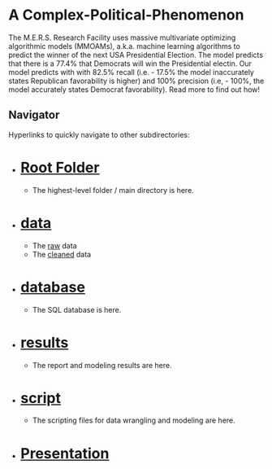 # A Complex-Political-Phenomenon
The M.E.R.S. Research Facility uses massive multivariate optimizing algorithmic models (MMOAMs), a.k.a. machine learning algorithms to predict the winner of the next USA Presidential Election. The model predicts that there is a 77.4% that Democrats will win the Presidential electin. Our model predicts with with 82.5% recall (i.e. - 17.5% the model inaccurately states Republican favorability is higher) and 100% precision (i.e, - 100%, the model accurately states Democrat favorability). Read more to find out how!

## Navigator
Hyperlinks to quickly navigate to other subdirectories:
- # [Root Folder](https://github.com/mike2463/Complex_Political_Phenomenon/tree/main)
  - The highest-level folder / main directory is here.
- # [data](https://github.com/mike2463/Complex_Political_Phenomenon/tree/main/data)
  - The [raw](https://github.com/mike2463/Complex_Political_Phenomenon/tree/main/data/data-raw) data
  - The [cleaned](https://github.com/mike2463/Complex_Political_Phenomenon/tree/main/data/data-cleaned) data
- # [database](https://github.com/mike2463/Complex_Political_Phenomenon/tree/main/database)
  - The SQL database is here.
- # [results](https://github.com/mike2463/Complex_Political_Phenomenon/tree/main/results)
  - The report and modeling results are here.
- # [script](https://github.com/mike2463/Complex_Political_Phenomenon/tree/main/script)
  - The scripting files for data wrangling and modeling are here.
- # [Presentation](https://docs.google.com/presentation/d/15QbbEGnUmpQinGf3NZVNDeRaNn2tuR3g/edit#slide=id.p14)
  
